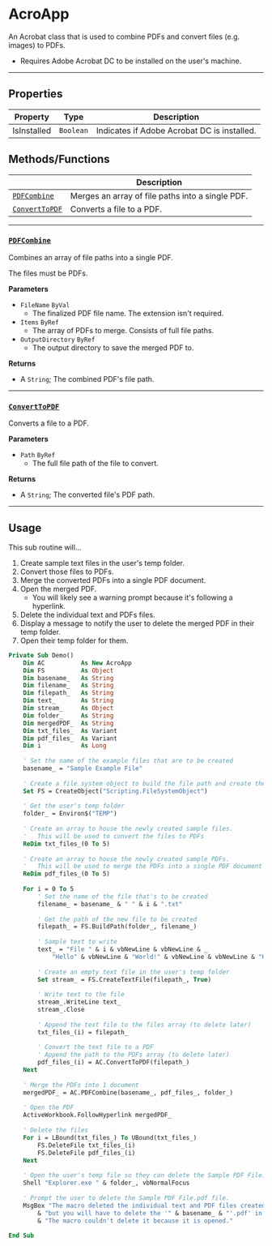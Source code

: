 # AcroApp

An Acrobat class that is used to combine PDFs and convert files (e.g. images) to PDFs.

- Requires Adobe Acrobat DC to be installed on the user's machine.

---

## Properties

| Property    | Type      | Description                                 |
|-------------|-----------|---------------------------------------------|
| IsInstalled | `Boolean` | Indicates if Adobe Acrobat DC is installed. |

## Methods/Functions

|                                 | Description                                      |
|---------------------------------|--------------------------------------------------|
| [`PDFCombine`](#pdfcombine)     | Merges an array of file paths into a single PDF. |
| [`ConvertToPDF`](#converttopdf) | Converts a file to a PDF.                        |

---

### [`PDFCombine`](AcroApp.cls#L76)

Combines an array of file paths into a single PDF.

The files must be PDFs.

**Parameters**
- `FileName` `ByVal`
    - The finalized PDF file name. The extension isn't required.
- `Items` `ByRef`
    - The array of PDFs to merge. Consists of full file paths.
- `OutputDirectory` `ByRef`
    - The output directory to save the merged PDF to.

**Returns**
- A `String`; The combined PDF's file path.

---

### [`ConvertToPDF`](AcroApp.cls#L162)

Converts a file to a PDF.

**Parameters**
- `Path` `ByRef`
    - The full file path of the file to convert.

**Returns**
- A `String`; The converted file's PDF path.


---

## Usage

This sub routine will...
1. Create sample text files in the user's temp folder.
2. Convert those files to PDFs.
3. Merge the converted PDFs into a single PDF document.
4. Open the merged PDF.
    - You will likely see a warning prompt because it's following a hyperlink.
5. Delete the individual text and PDFs files.
6. Display a message to notify the user to delete the merged PDF in their temp folder.
7. Open their temp folder for them.

```vb
Private Sub Demo()
    Dim AC          As New AcroApp
    Dim FS          As Object
    Dim basename_   As String
    Dim filename_   As String
    Dim filepath_   As String
    Dim text_       As String
    Dim stream_     As Object
    Dim folder_     As String
    Dim mergedPDF_  As String
    Dim txt_files_  As Variant
    Dim pdf_files_  As Variant
    Dim i           As Long
    
    ' Set the name of the example files that are to be created
    basename_ = "Sample Example File"
    
    ' Create a file system object to build the file path and create the text file
    Set FS = CreateObject("Scripting.FileSystemObject")
    
    ' Get the user's temp folder
    folder_ = Environ$("TEMP")
    
    ' Create an array to house the newly created sample files.
    '   This will be used to convert the files to PDFs
    ReDim txt_files_(0 To 5)
    
    ' Create an array to house the newly created sample PDFs.
    '   This will be used to merge the PDFs into a single PDF document
    ReDim pdf_files_(0 To 5)
    
    For i = 0 To 5
        ' Set the name of the file that's to be created
        filename_ = basename_ & " " & i & ".txt"
        
        ' Get the path of the new file to be created
        filepath_ = FS.BuildPath(folder_, filename_)
        
        ' Sample text to write
        text_ = "File " & i & vbNewLine & vbNewLine & _
            "Hello" & vbNewLine & "World!" & vbNewLine & vbNewLine & "How are you?"
        
        ' Create an empty text file in the user's temp folder
        Set stream_ = FS.CreateTextFile(filepath_, True)
      
        ' Write text to the file
        stream_.WriteLine text_
        stream_.Close
        
        ' Append the text file to the files array (to delete later)
        txt_files_(i) = filepath_
        
        ' Convert the text file to a PDF
        ' Append the path to the PDFs array (to delete later)
        pdf_files_(i) = AC.ConvertToPDF(filepath_)
    Next
    
    ' Merge the PDFs into 1 document
    mergedPDF_ = AC.PDFCombine(basename_, pdf_files_, folder_)
    
    ' Open the PDF
    ActiveWorkbook.FollowHyperlink mergedPDF_
    
    ' Delete the files
    For i = LBound(txt_files_) To UBound(txt_files_)
        FS.DeleteFile txt_files_(i)
        FS.DeleteFile pdf_files_(i)
    Next
    
    ' Open the user's temp file so they can delete the Sample PDF File.pdf file.
    Shell "Explorer.exe " & folder_, vbNormalFocus
    
    ' Prompt the user to delete the Sample PDF File.pdf file.
    MsgBox "The macro deleted the individual text and PDF files created, " & vbNewLine _
        & "but you will have to delete the '" & basename_ & "'.pdf' in the temp folder." & vbNewLine _
        & "The macro couldn't delete it because it is opened."
    
End Sub
```
